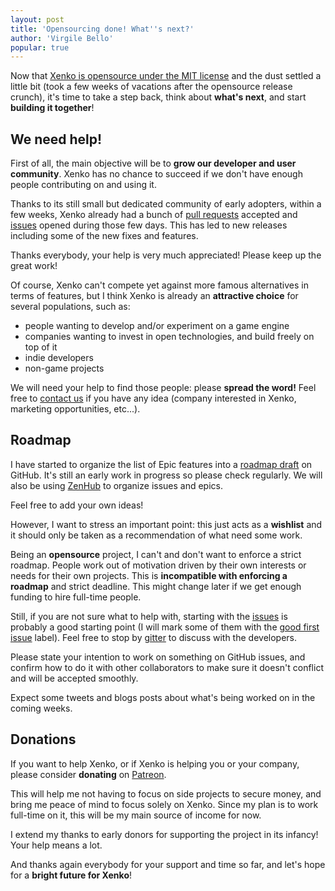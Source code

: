 ```yaml
---
layout: post
title: 'Opensourcing done! What''s next?'
author: 'Virgile Bello'
popular: true
---
```


Now that [Xenko is opensource under the MIT license](2018-08-02-xenko-opensource-mit.md) and the dust settled a little bit (took a few weeks of vacations after the opensource release crunch), it's time to take a step back, think about **what's next**, and start **building it together**!

## We need help!

First of all, the main objective will be to **grow our developer and user community**. Xenko has no chance to succeed if we don't have enough people contributing on and using it.

Thanks to its still small but dedicated community of early adopters, within a few weeks, Xenko already had a bunch of [pull requests](https://github.com/xenko3d/xenko/pulls?utf8=%E2%9C%93&q=) accepted and [issues](https://github.com/xenko3d/xenko/issues) opened during those few days. This has led to new releases including some of the new fixes and features.

Thanks everybody, your help is very much appreciated! Please keep up the great work!

Of course, Xenko can't compete yet against more famous alternatives in terms of features, but I think Xenko is already an **attractive choice** for several populations, such as:

* people wanting to develop and/or experiment on a game engine
* companies wanting to invest in open technologies, and build freely on top of it
* indie developers
* non-game projects

We will need your help to find those people: please **spread the word!** Feel free to [contact us](/contact) if you have any idea (company interested in Xenko, marketing opportunities, etc...).

## Roadmap

I have started to organize the list of Epic features into a [roadmap draft](https://github.com/xenko3d/xenko/projects/3) on GitHub. It's still an early work in progress so please check regularly. We will also be using [ZenHub](https://app.zenhub.com/workspace/o/xenko3d/xenko) to organize issues and epics.

Feel free to add your own ideas!

However, I want to stress an important point: this just acts as a **wishlist** and it should only be taken as a recommendation of what need some work.

Being an **opensource** project, I can't and don't want to enforce a strict roadmap. People work out of motivation driven by their own interests or needs for their own projects. This is **incompatible with enforcing a roadmap** and strict deadline. This might change later if we get enough funding to hire full-time people.

Still, if you are not sure what to help with, starting with the [issues](https://github.com/xenko3d/xenko/issues) is probably a good starting point (I will mark some of them with the [good first issue](https://github.com/xenko3d/xenko/labels/good%20first%20issue) label). Feel free to stop by [gitter](https://gitter.im/xenko3d/xenko) to discuss with the developers.

Please state your intention to work on something on GitHub issues, and confirm how to do it with other collaborators to make sure it doesn't conflict and will be accepted smoothly.

Expect some tweets and blogs posts about what's being worked on in the coming weeks.

## Donations

If you want to help Xenko, or if Xenko is helping you or your company, please consider **donating** on [Patreon](https://patreon.com/xenko).

This will help me not having to focus on side projects to secure money, and bring me peace of mind to focus solely on Xenko. Since my plan is to work full-time on it, this will be my main source of income for now.

I extend my thanks to early donors for supporting the project in its infancy! Your help means a lot.

And thanks again everybody for your support and time so far, and let's hope for a **bright future for Xenko**!